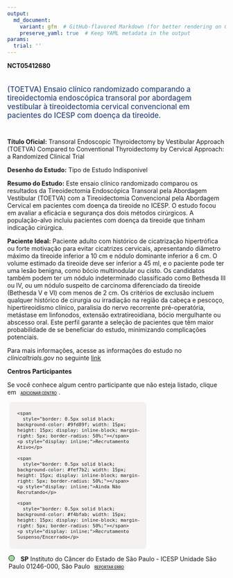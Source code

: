 ```yaml
---
output: 
  md_document:
    variant: gfm  # GitHub-flavored Markdown (for better rendering on GitHub)
    preserve_yaml: true  # Keep YAML metadata in the output
params:
  trial: ''
---
```


<script async src="https://scripts.simpleanalyticscdn.com/latest.js"></script>

**NCT05412680**

<div style="padding: 5px 5px 5px 0px; font-size: 1.20em; font-weight: 500; color: #2E4A7F; text-align: left; margin-bottom: 20px">

(TOETVA) Ensaio clínico randomizado comparando a tireoidectomia
endoscópica transoral por abordagem vestibular à tireoidectomia cervical
convencional em pacientes do ICESP com doença da tireoide.

</div>

**Título Oficial:** Transoral Endoscopic Thyroidectomy by Vestibular
Approach (TOETVA) Compared to Conventional Thyroidectomy by Cervical
Approach: a Randomized Clinical Trial

**Desenho do Estudo:** Tipo de Estudo Indisponivel

**Resumo do Estudo:** Este ensaio clínico randomizado comparou os
resultados da Tireoidectomia Endoscópica Transoral pela Abordagem
Vestibular (TOETVA) com a Tireoidectomia Convencional pela Abordagem
Cervical em pacientes com doença da tireoide no ICESP. O estudo focou em
avaliar a eficácia e segurança dos dois métodos cirúrgicos. A
população-alvo incluiu pacientes com doença da tireoide que tinham
indicação cirúrgica.

**Paciente Ideal:** Paciente adulto com histórico de cicatrização
hipertrófica ou forte motivação para evitar cicatrizes cervicais,
apresentando diâmetro máximo da tireoide inferior a 10 cm e nódulo
dominante inferior a 6 cm. O volume estimado da tireoide deve ser
inferior a 45 ml, e o paciente pode ter uma lesão benigna, como bócio
multinodular ou cisto. Os candidatos também podem ter um nódulo
indeterminado classificado como Bethesda III ou IV, ou um nódulo
suspeito de carcinoma diferenciado da tireoide (Bethesda V e VI) com
menos de 2 cm. Os critérios de exclusão incluem qualquer histórico de
cirurgia ou irradiação na região da cabeça e pescoço, hipertireoidismo
clínico, paralisia do nervo recorrente pré-operatória, metástase em
linfonodos, extensão extratireoidiana, bócio mergulhante ou abscesso
oral. Este perfil garante a seleção de pacientes que têm maior
probabilidade de se beneficiar do estudo, minimizando complicações
potenciais.

Para mais informações, acesse as informações do estudo no
*clinicaltrials.gov* no seguinte
[link](https://clinicaltrials.gov/ct2/show/NCT05412680)

**Centros Participantes**

Se você conhece algum centro participante que não esteja listado, clique
em
<span style="color: #2E4A7F; margin-left: 2px; padding: 4px; background-color: #f3f2f1; border-radius: 8px; font-weight: 500; font-size: 0.6em"><a
href="https://cancertrialsbr.shinyapps.io/formsapp?study_nct_id=NCT05412680&amp;location_id=N%2FA&amp;location_full_name=N%2FA&amp;form_type=Adicionar%20Centro"
target="_blank">ADICIONAR CENTRO</a></span>.

<div style="margin-bottom: 8px; margin-left: 5px; padding: 8px; max-width: 300px; background-color: #f3f2f1; border-radius: 8px; font-size: 0.9em">

<div style="margin-left: 10px;">

    <span 
      style="border: 0.5px solid black; background-color: #9fd89f; width: 15px; height: 15px; display: inline-block; margin-right: 5px; border-radius: 50%;"></span>
    <p style="display: inline;">Recrutamento Ativo</p>

</div>

<div style="margin-left: 10px;">

    <span 
      style="border: 0.5px solid black; background-color: #fef7b2; width: 15px; height: 15px; display: inline-block; margin-right: 5px; border-radius: 50%;"></span>
    <p style="display: inline;">Ainda Não Recrutando</p>

</div>

<div style="margin-left: 10px;">

    <span 
      style="border: 0.5px solid black; background-color: #f4bfab; width: 15px; height: 15px; display: inline-block; margin-right: 5px; border-radius: 50%;"></span>
    <p style="display: inline;">Recrutamento Suspenso/Encerrado</p>

</div>

</div>

<div style="margin: 3px;">

<span style="border: 0.5px solid black; display: inline-block; width: 12px; height: 12px; border-radius: 50%; margin-right: 10px; padding-bottom: 0px; background-color: #9fd89f;"></span>
<b>SP</b> Instituto do Câncer do Estado de São Paulo - ICESP Unidade São
Paulo 01246-000, São Paulo
<span style="color: #2E4A7F; margin-left: 2px; padding: 4px; background-color: #f3f2f1; border-radius: 8px; font-weight: 500; font-size: 0.6em"><a
href="https://cancertrialsbr.shinyapps.io/formsapp?study_nct_id=NCT05412680&amp;location_id=ICESPSAOPAULOSAOPAULO01246000BRAZIL&amp;location_full_name=Instituto%20do%20C%C3%A2ncer%20do%20Estado%20de%20S%C3%A3o%20Paulo%20-%20ICESP%20Unidade%20S%C3%A3o%20Paulo%2C%2001246-000%2C%20S%C3%A3o%20Paulo&amp;form_type=Reportar%20Erro"
target="_blank">REPORTAR ERRO</a></span>

</div>
